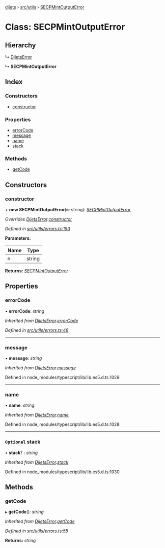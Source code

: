 [dijets](../README.md) › [src/utils](../modules/src_utils.md) › [SECPMintOutputError](src_utils.secpmintoutputerror.md)

# Class: SECPMintOutputError

## Hierarchy

  ↳ [DijetsError](src_utils.dijetserror.md)

  ↳ **SECPMintOutputError**

## Index

### Constructors

* [constructor](src_utils.secpmintoutputerror.md#constructor)

### Properties

* [errorCode](src_utils.secpmintoutputerror.md#errorcode)
* [message](src_utils.secpmintoutputerror.md#message)
* [name](src_utils.secpmintoutputerror.md#name)
* [stack](src_utils.secpmintoutputerror.md#optional-stack)

### Methods

* [getCode](src_utils.secpmintoutputerror.md#getcode)

## Constructors

###  constructor

\+ **new SECPMintOutputError**(`m`: string): *[SECPMintOutputError](src_utils.secpmintoutputerror.md)*

*Overrides [DijetsError](src_utils.dijetserror.md).[constructor](src_utils.dijetserror.md#constructor)*

*Defined in [src/utils/errors.ts:193](https://github.com/Dijets-Inc/dijetsjs/blob/master/src/utils/errors.ts#L193)*

**Parameters:**

Name | Type |
------ | ------ |
`m` | string |

**Returns:** *[SECPMintOutputError](src_utils.secpmintoutputerror.md)*

## Properties

###  errorCode

• **errorCode**: *string*

*Inherited from [DijetsError](src_utils.dijetserror.md).[errorCode](src_utils.dijetserror.md#errorcode)*

*Defined in [src/utils/errors.ts:48](https://github.com/Dijets-Inc/dijetsjs/blob/master/src/utils/errors.ts#L48)*

___

###  message

• **message**: *string*

*Inherited from [DijetsError](src_utils.dijetserror.md).[message](src_utils.dijetserror.md#message)*

Defined in node_modules/typescript/lib/lib.es5.d.ts:1029

___

###  name

• **name**: *string*

*Inherited from [DijetsError](src_utils.dijetserror.md).[name](src_utils.dijetserror.md#name)*

Defined in node_modules/typescript/lib/lib.es5.d.ts:1028

___

### `Optional` stack

• **stack**? : *string*

*Inherited from [DijetsError](src_utils.dijetserror.md).[stack](src_utils.dijetserror.md#optional-stack)*

Defined in node_modules/typescript/lib/lib.es5.d.ts:1030

## Methods

###  getCode

▸ **getCode**(): *string*

*Inherited from [DijetsError](src_utils.dijetserror.md).[getCode](src_utils.dijetserror.md#getcode)*

*Defined in [src/utils/errors.ts:55](https://github.com/Dijets-Inc/dijetsjs/blob/master/src/utils/errors.ts#L55)*

**Returns:** *string*
